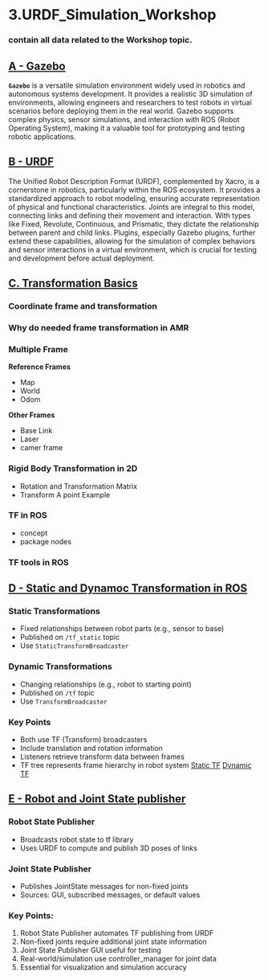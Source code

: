 # 3.URDF_Simulation_Workshop

### contain all data related to the Workshop topic.

## [A - Gazebo](A.%20Gazebo/Gazebo.md)

**`Gazebo`** is a versatile simulation environment widely used in robotics and autonomous systems development. It provides a realistic 3D simulation of environments, allowing engineers and researchers to test robots in virtual scenarios before deploying them in the real world. Gazebo supports complex physics, sensor simulations, and interaction with ROS (Robot Operating System), making it a valuable tool for prototyping and testing robotic applications.

## [B - URDF](B.%20URDF/README.md)

The Unified Robot Description Format (URDF), complemented by Xacro, is a cornerstone in robotics, particularly within the ROS ecosystem. It provides a standardized approach to robot modeling, ensuring accurate representation of physical and functional characteristics. Joints are integral to this model, connecting links and defining their movement and interaction. With types like Fixed, Revolute, Continuous, and Prismatic, they dictate the relationship between parent and child links. Plugins, especially Gazebo plugins, further extend these capabilities, allowing for the simulation of complex behaviors and sensor interactions in a virtual environment, which is crucial for testing and development before actual deployment.


## [C. Transformation Basics](C.%20Transformation%20Basics/Transformations_and_Frames.md)

### Coordinate frame and transformation

### Why do needed frame transformation in AMR

### Multiple Frame

**Reference Frames**

- Map
- World
- Odom

**Other Frames**

- Base Link
- Laser
- camer frame

### Rigid Body Transformation in 2D

- Rotation and Transformation Matrix
- Transform A point Example

### TF in ROS

- concept
- package nodes

### TF tools in ROS

## [D -  Static and Dynamoc Transformation in ROS](D.%20Static%20and%20Dynamic%20%20transformations/Static.md)
### Static Transformations
- Fixed relationships between robot parts (e.g., sensor to base)
- Published on `/tf_static` topic
- Use `StaticTransformBroadcaster`

### Dynamic Transformations
- Changing relationships (e.g., robot to starting point)
- Published on `/tf` topic
- Use `TransformBroadcaster`

### Key Points
- Both use TF (Transform) broadcasters
- Include translation and rotation information
- Listeners retrieve transform data between frames
- TF tree represents frame hierarchy in robot system
[Static TF](D.%20Static%20and%20Dynamic%20%20transformations/Static.md)
[Dynamic TF](D.%20Static%20and%20Dynamic%20%20transformations/Dynamic.md)

## [E - Robot and Joint State publisher](E.%20robot%20and%20joint%20state%20publisher/robot_joint_state_publisher.md)

### Robot State Publisher
- Broadcasts robot state to tf library
- Uses URDF to compute and publish 3D poses of links

### Joint State Publisher
- Publishes JointState messages for non-fixed joints
- Sources: GUI, subscribed messages, or default values

### Key Points:
1. Robot State Publisher automates TF publishing from URDF
2. Non-fixed joints require additional joint state information
3. Joint State Publisher GUI useful for testing
4. Real-world/simulation use controller_manager for joint data
5. Essential for visualization and simulation accuracy

